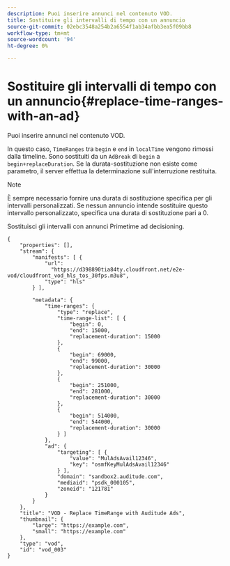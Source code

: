 ```yaml
---
description: Puoi inserire annunci nel contenuto VOD.
title: Sostituire gli intervalli di tempo con un annuncio
source-git-commit: 02ebc3548a254b2a6554f1ab34afbb3ea5f09bb8
workflow-type: tm+mt
source-wordcount: '94'
ht-degree: 0%

---
```


# Sostituire gli intervalli di tempo con un annuncio{#replace-time-ranges-with-an-ad}

Puoi inserire annunci nel contenuto VOD.

In questo caso, `TimeRanges` tra `begin` e `end` in `localTime` vengono rimossi dalla timeline. Sono sostituiti da un `AdBreak` di `begin` a `begin+replaceDuration`. Se la durata-sostituzione non esiste come parametro, il server effettua la determinazione sull&#39;interruzione restituita.

>[!NOTE]
>
>È sempre necessario fornire una durata di sostituzione specifica per gli intervalli personalizzati. Se nessun annuncio intende sostituire questo intervallo personalizzato, specifica una durata di sostituzione pari a 0.

Sostituisci gli intervalli con annunci Primetime ad decisioning.

```
{   
    "properties": [],
    "stream": {
        "manifests": [ {
            "url": 
              "https://d398890tia84ty.cloudfront.net/e2e-vod/cloudfront_vod_hls_tos_30fps.m3u8",
            "type": "hls"
        } ],
                 
        "metadata": {
            "time-ranges": {
                "type": "replace",
                "time-range-list": [ {
                    "begin": 0,
                    "end": 15000,
                    "replacement-duration": 15000 
                },
                {
                    "begin": 69000,
                    "end": 99000,
                    "replacement-duration": 30000
                },
                {
                    "begin": 251000,
                    "end": 281000,
                    "replacement-duration": 30000
                },
                {
                    "begin": 514000,
                    "end": 544000,
                    "replacement-duration": 30000
                } ]
            },
            "ad": {
                "targeting": [ {
                    "value": "MulAdsAvail12346",
                    "key": "osmfKeyMulAdsAvail12346"
                } ],
                "domain": "sandbox2.auditude.com",
                "mediaid": "psdk_000105",
                "zoneid": "121781"
            }     
        }
    },   
    "title": "VOD - Replace TimeRange with Auditude Ads",
    "thumbnail": {
        "large": "https://example.com",
        "small": "https://example.com"
    },
    "type": "vod",
    "id": "vod_003"
}
```

